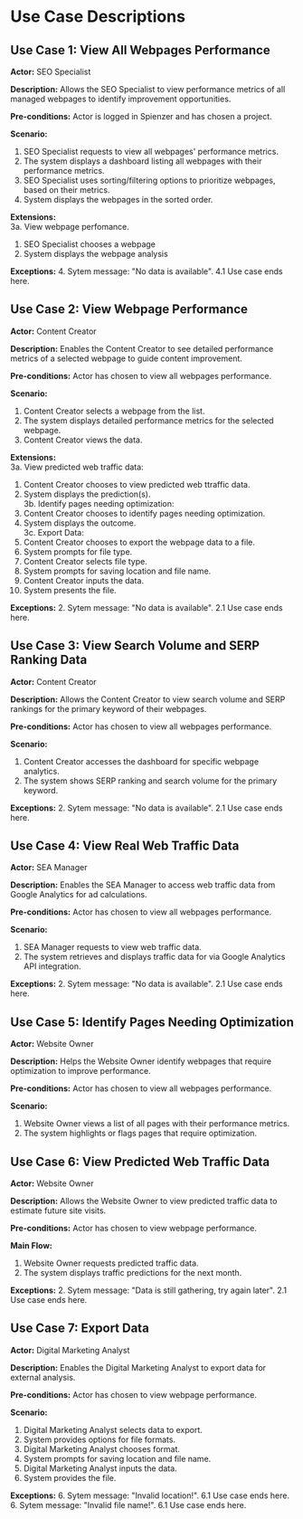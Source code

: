 # Use Case Descriptions 

## Use Case 1: View All Webpages Performance

**Actor:** SEO Specialist

**Description:** Allows the SEO Specialist to view performance metrics of all managed webpages to identify improvement opportunities.

**Pre-conditions:** Actor is logged in Spienzer and has chosen a project.

**Scenario:**
1. SEO Specialist requests to view all webpages' performance metrics.
2. The system displays a dashboard listing all webpages with their performance metrics.
3. SEO Specialist uses sorting/filtering options to prioritize webpages, based on their metrics.
4. System displays the webpages in the sorted order.

**Extensions:**<br />
3a. View webpage perfomance.
   1. SEO Specialist chooses a webpage
   2. System displays the webpage analysis 

**Exceptions:**
4. Sytem message: "No data is available".
4.1 Use case ends here.


## Use Case 2: View Webpage Performance

**Actor:** Content Creator

**Description:** Enables the Content Creator to see detailed performance metrics of a selected webpage to guide content improvement.

**Pre-conditions:** Actor has chosen to view all webpages performance.

**Scenario:**
1. Content Creator selects a webpage from the list.
2. The system displays detailed performance metrics for the selected webpage.
3. Content Creator views the data.

**Extensions:**<br />
3a. View predicted web traffic data:
   1. Content Creator chooses to view predicted web ttraffic data.
   2. System displays the prediction(s).<br />
3b. Identify pages needing optimization:
   1. Content Creator chooses to identify pages needing optimization.
   2. System displays the outcome.<br />
3c. Export Data:
   1. Content Creator chooses to export the webpage data to a file.
   2. System prompts for file type.
   3. Content Creator selects file type.
   4. System prompts for saving location and file name.
   5. Content Creator inputs the data.
   6. System presents the file.
      
**Exceptions:**
2. Sytem message: "No data is available".
2.1 Use case ends here.

## Use Case 3: View Search Volume and SERP Ranking Data

**Actor:** Content Creator

**Description:** Allows the Content Creator to view search volume and SERP rankings for the primary keyword of their webpages.

**Pre-conditions:** Actor has chosen to view all webpages performance.

**Scenario:**
1. Content Creator accesses the dashboard for specific webpage analytics.
2. The system shows SERP ranking and search volume for the primary keyword.

**Exceptions:**
2. Sytem message: "No data is available".
2.1 Use case ends here.

## Use Case 4: View Real Web Traffic Data

**Actor:** SEA Manager

**Description:** Enables the SEA Manager to access web traffic data from Google Analytics for ad calculations.

**Pre-conditions:** Actor has chosen to view all webpages performance.

**Scenario:**
1. SEA Manager requests to view web traffic data.
2. The system retrieves and displays traffic data for via Google Analytics API integration.

**Exceptions:**
2. Sytem message: "No data is available".
2.1 Use case ends here.

## Use Case 5: Identify Pages Needing Optimization

**Actor:** Website Owner

**Description:** Helps the Website Owner identify webpages that require optimization to improve performance.

**Pre-conditions:** Actor has chosen to view all webpages performance.

**Scenario:**
1. Website Owner views a list of all pages with their performance metrics.
2. The system highlights or flags pages that require optimization.


## Use Case 6: View Predicted Web Traffic Data

**Actor:** Website Owner

**Description:** Allows the Website Owner to view predicted traffic data to estimate future site visits.

**Pre-conditions:** Actor has chosen to view webpage performance.

**Main Flow:**
1. Website Owner requests predicted traffic data.
2. The system displays traffic predictions for the next month.

**Exceptions:**
2. Sytem message: "Data is still gathering, try again later".
2.1 Use case ends here.

## Use Case 7: Export Data

**Actor:** Digital Marketing Analyst

**Description:** Enables the Digital Marketing Analyst to export data for external analysis.

**Pre-conditions:** Actor has chosen to view webpage performance.

**Scenario:**
1. Digital Marketing Analyst selects data to export.
2. System provides options for file formats.
3. Digital Marketing Analyst chooses format.
4. System prompts for saving location and file name.
5. Digital Marketing Analyst inputs the data.
6. System provides the file.

**Exceptions:**
6. Sytem message: "Invalid location!".
6.1 Use case ends here.
6. Sytem message: "Invalid file name!".
6.1 Use case ends here.

